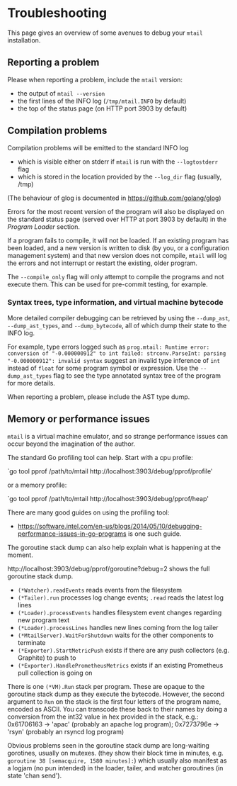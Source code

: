 # Troubleshooting

This page gives an overview of some avenues to debug your `mtail` installation.

## Reporting a problem

Please when reporting a problem, include the `mtail` version:

 * the output of `mtail --version`
 * the first lines of the INFO log (`/tmp/mtail.INFO` by default)
 * the top of the status page (on HTTP port 3903 by default)

## Compilation problems

Compilation problems will be emitted to the standard INFO log

 * which is visible either on stderr if `mtail` is run with the `--logtostderr` flag
 * which is stored in the location provided by the `--log_dir` flag (usually, /tmp)

(The behaviour of glog is documented in https://github.com/golang/glog)

Errors for the most recent version of the program will also be displayed on the
standard status page (served over HTTP at port 3903 by default) in the *Program Loader* section.

If a program fails to compile, it will not be loaded.  If an existing program
has been loaded, and a new version is written to disk (by you, or a
configuration management system) and that new version does not compile,
`mtail` will log the errors and not interrupt or restart the existing, older program.

The `--compile_only` flag will only attempt to compile the programs and not
execute them.  This can be used for pre-commit testing, for example.

### Syntax trees, type information, and virtual machine bytecode

More detailed compiler debugging can be retrieved by using the `--dump_ast`, `--dump_ast_types`, and `--dump_bytecode`, all of which dump their state to the INFO log.

For example, type errors logged such as
`prog.mtail: Runtime error: conversion of "-0.000000912" to int failed: strconv.ParseInt: parsing "-0.000000912": invalid syntax` suggest an invalid type inference of `int` instead of `float` for some program symbol or expression.  Use the `--dump_ast_types` flag to see the type annotated syntax tree of the program for more details.

When reporting a problem, please include the AST type dump.

## Memory or performance issues

`mtail` is a virtual machine emulator, and so strange performance issues can occur beyond the imagination of the author.

The standard Go profiling tool can help.  Start with a cpu profile:

`go tool pprof /path/to/mtail http://localhost:3903/debug/pprof/profile'

or a memory profile:

`go tool pprof /path/to/mtail http://localhost:3903/debug/pprof/heap'

There are many good guides on using the profiling tool:

 * https://software.intel.com/en-us/blogs/2014/05/10/debugging-performance-issues-in-go-programs is one such guide.


The goroutine stack dump can also help explain what is happening at the moment.

http://localhost:3903/debug/pprof/goroutine?debug=2 shows the full goroutine stack dump.

 * `(*Watcher).readEvents` reads events from the filesystem
 * `(*Tailer).run` processes log change events; `.read` reads the latest log lines
 * `(*Loader).processEvents` handles filesystem event changes regarding new program text
 * `(*Loader).processLines` handles new lines coming from the log tailer
 * `(*MtailServer).WaitForShutdown` waits for the other components to terminate
 * `(*Exporter).StartMetricPush` exists if there are any push collectors (e.g. Graphite) to push to
 * `(*Exporter).HandlePrometheusMetrics` exists if an existing Prometheus pull collection is going on

There is one `(*VM).Run` stack per program.  These are opaque to the goroutine
stack dump as they execute the bytecode.  However, the second argument to `Run`
on the stack is the first four letters of the program name, encoded as ASCII.
You can transcode these back to their names by doing a conversion from the
int32 value in hex provided in the stack, e.g.: 0x61706163 -> 'apac' (probably
an apache log program); 0x7273796e -> 'rsyn' (probably an rsyncd log program)

Obvious problems seen in the goroutine stack dump are long-waiting gorotines, usually on mutexes.
(they show their block time in minutes, e.g. `goroutine 38 [semacquire, 1580
minutes]:`) which usually also manifest as a logjam (no pun intended) in the
loader, tailer, and watcher goroutines (in state 'chan send').
